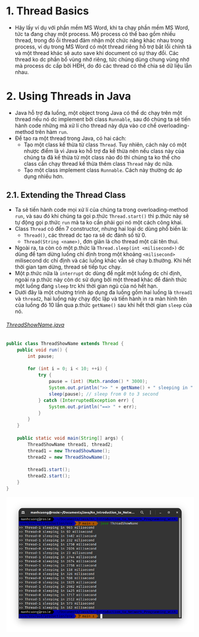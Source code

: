 # 1. Thread Basics
* Hãy lấy ví dụ với phần mềm MS Word, khi ta chạy phần mềm MS Word, tức ta đang chạy một process. Mộ process có thể bao gồm nhiều thread, trong đó ỗi thread đảm nhận một chức năng khác nhau trong process, ví dụ trong MS Word có một thread riêng hỗ trợ bắt lỗi chính tả và một thread khác sẽ auto save khi document có sự thay đổi. Các thread ko dc phần bổ vùng nhớ riêng, tức chúng dùng chung vùng nhớ mà process dc cấp bởi HĐH, do đó các thread có thể chia sẻ dữ liệu lẫn nhau.

# 2. Using Threads in Java
* Java hỗ trợ đa luồng, một object trong Java có thể dc chạy trên một thread nếu nó dc implement bởi class `Runnable`, sau đó chúng ta sẽ tiến hành code những mã xử lí cho thread này dựa vào cơ chế overloading-method trên hàm `run`.
* Để tạo ra một thread trong Java, có hai cách:
  * Tạo một class kế thừa từ class `Thread`. Tuy nhiên, cách này có một nhược điểm là vì Java ko hỗ trợ đa kế thừa nên nếu class này của chúng ta đã kế thừa từ một class nào đó thì chúng ta ko thể cho class cần chạy thread kế thừa thêm class `Thread` này dc nữa.
  * Tạo một class implement class `Runnable`. Cách này thường dc áp dụng nhiều hơn.

## 2.1. Extending the Thread Class
* Ta sẽ tiến hành code mọi xử lí của chúng ta trong overloading-method `run`, và sau đó khi chúng ta gọi p.thức `Thread.start()` thì p.thức này sẽ tự động gọi p.thức `run` mà ta ko cần phải gọi nó một cách công khai.
* Class `Thread` có đến 7 constructor, nhưng hai loại dc dùng phổ biến là:
  * `Thread()`, các thread dc tạo ra sẽ dc đánh số từ 0.
  * `Thread(String <name>)`, đơn giản là cho thread một cái tên thui.
* Ngoài ra, ta còn có một p.thức là `Thread.sleep(int <milisecond>)` dc dùng để tạm dừng luồng chỉ định trong một khoảng `<milisecond>` milisecond dc chỉ định và các luồng khác vẫn sẽ chay b.thường. Khi hết thời gian tạm dừng, thread sẽ tiếp tục chạy.
* Một p.thức nữa là `interrupt` dc dùng để ngắt một luồng dc chỉ định, ngoài ra p.thức này còn dc sử dụng bởi một thread khác để đánh thức một luồng đang `sleep` trc khi thời gian ngủ của nó hết hạn.
* Dưới đây là một chương trình áp dụng đa luồng gồm hai luồng là `thread1` và `thread2`, hai luồng này chạy độc lập và tiến hành in ra màn hình tên của luồng đó 10 lần qua p.thức `getName()` sau khi hết thời gian `sleep` của nó.

###### [ThreadShowName.java](ThreadShowName.java)
```java
public class ThreadShowName extends Thread {
    public void run() {
        int pause;

        for (int i = 0; i < 10; ++i) {
            try {
                pause = (int) (Math.random() * 3000);
                System.out.println(">> " + getName() + " sleeping in " + pause + " milisecond");
                sleep(pause); // sleep from 0 to 3 second
            } catch (InterruptedException err) {
                System.out.println("==> " + err);
            }
        }
    }

    public static void main(String[] args) {
        ThreadShowName thread1, thread2;
        thread1 = new ThreadShowName();
        thread2 = new ThreadShowName();

        thread1.start();
        thread2.start();
    }
}
```
![](../images/03_00.png)